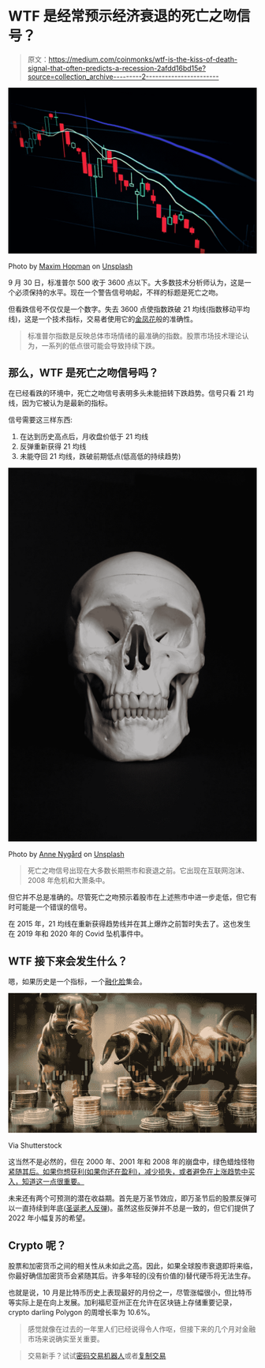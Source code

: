 # WTF 是经常预示经济衰退的死亡之吻信号？

> 原文：<https://medium.com/coinmonks/wtf-is-the-kiss-of-death-signal-that-often-predicts-a-recession-2afdd16bd15e?source=collection_archive---------2----------------------->

![](img/5050e901d0c7043de08609fd533640d8.png)

Photo by [Maxim Hopman](https://unsplash.com/@nampoh?utm_source=medium&utm_medium=referral) on [Unsplash](https://unsplash.com?utm_source=medium&utm_medium=referral)

9 月 30 日，标准普尔 500 收于 3600 点以下。大多数技术分析师认为，这是一个必须保持的水平。现在一个警告信号响起，不祥的标题是死亡之吻。

但看跌信号不仅仅是一个数字。失去 3600 点使指数跌破 21 均线(指数移动平均线)，这是一个技术指标，交易者使用它的[金凤花](https://www.investors.com/how-to-invest/investors-corner/what-is-the-21-day-exponential-moving-average/)般的准确性。

> 标准普尔指数是反映总体市场情绪的最准确的指数。股票市场技术理论认为，一系列的低点很可能会导致持续下跌。

## 那么，WTF 是死亡之吻信号吗？

在已经看跌的环境中，死亡之吻信号表明多头未能扭转下跌趋势。信号只看 21 均线，因为它被认为是最新的指标。

信号需要这三样东西:

1.  在达到历史高点后，月收盘价低于 21 均线
2.  反弹重新获得 21 均线
3.  未能夺回 21 均线，跌破前期低点(低高低的持续趋势)

![](img/9c29c2541349502515463b933a6705a6.png)

Photo by [Anne Nygård](https://unsplash.com/ja/@polarmermaid?utm_source=medium&utm_medium=referral) on [Unsplash](https://unsplash.com?utm_source=medium&utm_medium=referral)

> 死亡之吻信号出现在大多数长期熊市和衰退之前。它出现在互联网泡沫、2008 年危机和大萧条中。

但它并不总是准确的。尽管死亡之吻预示着股市在上述熊市中进一步走低，但它有时可能是一个错误的信号。

在 2015 年，21 均线在重新获得趋势线并在其上爆炸之前暂时失去了。这也发生在 2019 年和 2020 年的 Covid 坠机事件中。

## WTF 接下来会发生什么？

嗯，如果历史是一个指标，一个[融化脸](https://www.investopedia.com/terms/m/melt-up.asp)集会。

![](img/046e706825f197ff912aaa91edfa8d3b.png)

Via Shutterstock

这当然不是必然的，但在 2000 年、2001 年和 2008 年的崩盘中，绿色蜡烛怪物[紧随其后。如果你想获利(如果你还在盈利)，减少损失，或者避免在上涨趋势中买入，知道这一点很重要。](https://www.investopedia.com/trading/candlestick-charting-what-is-it/)

未来还有两个可预测的潜在收益期。首先是万圣节效应，即万圣节后的股票反弹可以一直持续到年底([圣诞老人反弹](https://seekingalpha.com/article/4474942-what-is-santa-claus-rally))。虽然这些反弹并不总是一致的，但它们提供了 2022 年小幅复苏的希望。

## Crypto 呢？

股票和加密货币之间的相关性从未如此之高。因此，如果全球股市衰退即将来临，你最好确信加密货币会紧随其后。许多年轻的(没有价值的)替代硬币将无法生存。

也就是说，10 月是比特币历史上表现最好的月份之一，尽管涨幅很小，但比特币等实际上是在向上发展。加利福尼亚州正在允许在区块链上存储重要记录，crypto darling Polygon 的周增长率为 10.6%。

> 感觉就像在过去的一年里人们已经说得令人作呕，但接下来的几个月对金融市场来说确实至关重要。

> 交易新手？试试[密码交易机器人](/coinmonks/crypto-trading-bot-c2ffce8acb2a)或者[复制交易](/coinmonks/top-10-crypto-copy-trading-platforms-for-beginners-d0c37c7d698c)